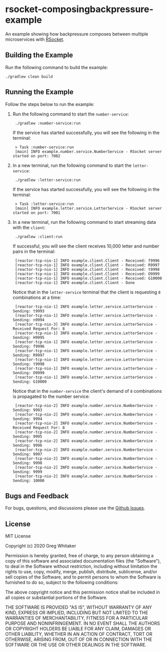 # rsocket-composingbackpressure-example
An example showing how backpressure composes between multiple microservices with [RSocket](http://rsocket.io).

## Building the Example
Run the following command to build the example:

    ./gradlew clean build
    
## Running the Example
Follow the steps below to run the example:

1. Run the following command to start the `number-service`:

        ./gradlew :number-service:run
        
    If the service has started successfully, you will see the following in the terminal:
    
        > Task :number-service:run
        [main] INFO example.number.service.NumberService - RSocket server started on port: 7002
        
2. In a new terminal, run the following command to start the `letter-service`:

        ./gradlew :letter-service:run
        
    If the service has started successfully, you will see the following in the terminal:
    
        > Task :letter-service:run
        [main] INFO example.letter.service.LetterService - RSocket server started on port: 7001
        
3. In a new terminal, run the following command to start streaming data with the `client`:

        ./gradlew :client:run
        
    If successful, you will see the client receives 10,000 letter and number pairs in the terminal:
    
        [reactor-tcp-nio-1] INFO example.client.Client - Received: f9996
        [reactor-tcp-nio-1] INFO example.client.Client - Received: R9997
        [reactor-tcp-nio-1] INFO example.client.Client - Received: t9998
        [reactor-tcp-nio-1] INFO example.client.Client - Received: O9999
        [reactor-tcp-nio-1] INFO example.client.Client - Received: G10000
        [reactor-tcp-nio-1] INFO example.client.Client - Done
        
    Notice that in the `letter-service` terminal that the client is requesting `8` combinations at a time:
    
        [reactor-tcp-nio-1] INFO example.letter.service.LetterService - Sending: t9993
        [reactor-tcp-nio-1] INFO example.letter.service.LetterService - Sending: n9994
        [reactor-tcp-nio-3] INFO example.letter.service.LetterService - Received Request For: 8
        [reactor-tcp-nio-1] INFO example.letter.service.LetterService - Sending: H9995
        [reactor-tcp-nio-1] INFO example.letter.service.LetterService - Sending: f9996
        [reactor-tcp-nio-1] INFO example.letter.service.LetterService - Sending: R9997
        [reactor-tcp-nio-1] INFO example.letter.service.LetterService - Sending: t9998
        [reactor-tcp-nio-1] INFO example.letter.service.LetterService - Sending: O9999
        [reactor-tcp-nio-1] INFO example.letter.service.LetterService - Sending: G10000
        
    Notice that in the `number-service` the client's demand of `8` combinations is propagated to the number service:
    
        [reactor-tcp-nio-2] INFO example.number.service.NumberService - Sending: 9993
        [reactor-tcp-nio-2] INFO example.number.service.NumberService - Sending: 9994
        [reactor-tcp-nio-2] INFO example.number.service.NumberService - Received Request For: 8
        [reactor-tcp-nio-2] INFO example.number.service.NumberService - Sending: 9995
        [reactor-tcp-nio-2] INFO example.number.service.NumberService - Sending: 9996
        [reactor-tcp-nio-2] INFO example.number.service.NumberService - Sending: 9997
        [reactor-tcp-nio-2] INFO example.number.service.NumberService - Sending: 9998
        [reactor-tcp-nio-2] INFO example.number.service.NumberService - Sending: 9999
        [reactor-tcp-nio-2] INFO example.number.service.NumberService - Sending: 10000
        
## Bugs and Feedback
For bugs, questions, and discussions please use the [Github Issues](https://github.com/gregwhitaker/rsocket-composingbackpressure-example/issues).

## License
MIT License

Copyright (c) 2020 Greg Whitaker

Permission is hereby granted, free of charge, to any person obtaining a copy
of this software and associated documentation files (the "Software"), to deal
in the Software without restriction, including without limitation the rights
to use, copy, modify, merge, publish, distribute, sublicense, and/or sell
copies of the Software, and to permit persons to whom the Software is
furnished to do so, subject to the following conditions:

The above copyright notice and this permission notice shall be included in all
copies or substantial portions of the Software.

THE SOFTWARE IS PROVIDED "AS IS", WITHOUT WARRANTY OF ANY KIND, EXPRESS OR
IMPLIED, INCLUDING BUT NOT LIMITED TO THE WARRANTIES OF MERCHANTABILITY,
FITNESS FOR A PARTICULAR PURPOSE AND NONINFRINGEMENT. IN NO EVENT SHALL THE
AUTHORS OR COPYRIGHT HOLDERS BE LIABLE FOR ANY CLAIM, DAMAGES OR OTHER
LIABILITY, WHETHER IN AN ACTION OF CONTRACT, TORT OR OTHERWISE, ARISING FROM,
OUT OF OR IN CONNECTION WITH THE SOFTWARE OR THE USE OR OTHER DEALINGS IN THE
SOFTWARE.